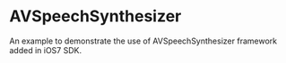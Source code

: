 AVSpeechSynthesizer
===================

An example to demonstrate the use of AVSpeechSynthesizer framework added in iOS7 SDK.
